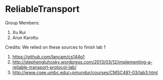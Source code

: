 ReliableTransport
=================

Group Members:
1) Xu Rui
2) Arun Karottu

Credits: 
We relied on these sources to finish lab 1

1) https://github.com/Iancam/cs144p1
2) http://stephengluhosky.wordpress.com/2013/03/12/implementing-a-reliable-transport-protocol-lab/
3) http://www.csee.umbc.edu/~pmundur/courses/CMSC481-03/lab3.html
